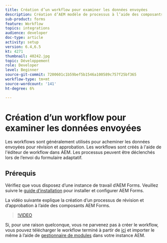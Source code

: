 ```yaml
---
title: Création d’un workflow pour examiner les données envoyées
description: Création d’AEM modèle de processus à l’aide des composants de processus AEM Forms pour examiner les données envoyées.
sub-product: forms
feature: Workflow
topics: integrations
audience: developer
doc-type: article
activity: setup
version: 6.4,6.5
kt: 4271
thumbnail: 40242.jpg
topic: Développement
role: Developer
level: Beginner
source-git-commit: 7200601c1b59bef5b1546a100589c757f25bf365
workflow-type: tm+mt
source-wordcount: '141'
ht-degree: 6%

---
```



# Création d’un workflow pour examiner les données envoyées

Les workflows sont généralement utilisés pour acheminer les données envoyées pour révision et approbation. Les workflows sont créés à l&#39;aide de l&#39;éditeur de workflow dans AEM. Les processus peuvent être déclenchés lors de l’envoi du formulaire adaptatif.

## Prérequis

Vérifiez que vous disposez d’une instance de travail d’AEM Forms. Veuillez suivre le [guide d’installation](https://experienceleague.adobe.com/docs/experience-manager-65/forms/install-aem-forms/osgi-installation/installing-configuring-aem-forms-osgi.html) pour installer et configurer AEM Forms.

La vidéo suivante explique la création d’un processus de révision et d’approbation à l’aide des composants AEM Forms.
>[!VIDEO](https://video.tv.adobe.com/v/40242/?quality=9&learn=on)


Si, pour une raison quelconque, vous ne parvenez pas à créer le workflow, vous pouvez télécharger le workflow terminé à partir de [ici](assets/review-submitted-data-workflow.zip) et importer le même à l’aide de [gestionnaire de modules](http://localhost:4502/crx/packmgr/index.jsp) dans votre instance AEM.



